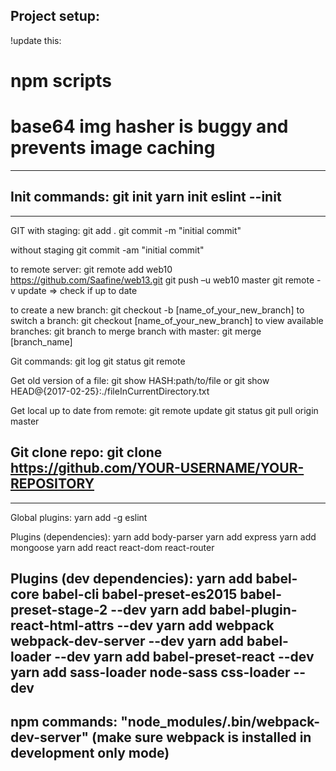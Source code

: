 Project setup:
--------------------------------------------------------------------
!update this:
# npm scripts
# base64 img hasher is buggy and prevents image caching

--------------------------------------------------------------------
Init commands:
  git init
  yarn init
  eslint --init
--------------------------------------------------------------------

--------------------------------------------------------------------
GIT
with staging:
  git add .
  git commit -m "initial commit"

without staging
  git commit -am "initial commit"

to remote server:
  git remote add web10 https://github.com/Saafine/web13.git
  git push –u web10 master
  git remote -v update => check if up to date

to create a new branch:
  git checkout -b [name_of_your_new_branch]
to switch a branch:
  git checkout [name_of_your_new_branch]
to view available branches:
  git branch
to merge branch with master:
  git merge [branch_name]

Git commands:
  git log
  git status
  git remote

Get old version of a file:
  git show HASH:path/to/file
  or
  git show HEAD@{2017-02-25}:./fileInCurrentDirectory.txt

Get local up to date from remote:
  git remote update
  git status
  git pull origin master

 Git clone repo:
 git clone https://github.com/YOUR-USERNAME/YOUR-REPOSITORY
--------------------------------------------------------------------

--------------------------------------------------------------------
Global plugins:
  yarn add -g eslint

Plugins (dependencies):
  yarn add body-parser
  yarn add express
  yarn add mongoose
  yarn add react react-dom react-router

Plugins (dev dependencies):
  yarn add babel-core babel-cli babel-preset-es2015 babel-preset-stage-2 --dev
  yarn add babel-plugin-react-html-attrs --dev
  yarn add webpack webpack-dev-server --dev
  yarn add babel-loader --dev
  yarn add babel-preset-react --dev
  yarn add sass-loader node-sass css-loader --dev
--------------------------------------------------------------------
npm commands:
  "node_modules/.bin/webpack-dev-server" (make sure webpack is installed in development only mode)
--------------------------------------------------------------------